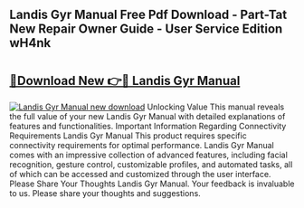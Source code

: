 ## Landis Gyr Manual Free Pdf Download - Part-Tat New Repair Owner Guide - User Service Edition wH4nk

# <h2><a href="http://bc85449.oget.top/?id=Landis+Gyr+Manual">🔗Download New 👉🔴 Landis Gyr Manual</a></h2>

[![Landis Gyr Manual new download](https://i.imgur.com/5g1atiW.png)](http://bc85449.oget.top/?id=Landis+Gyr+Manual)
Unlocking Value This manual reveals the full value of your new Landis Gyr Manual with detailed explanations of features and functionalities. Important Information Regarding Connectivity Requirements Landis Gyr Manual This product requires specific connectivity requirements for optimal performance. Landis Gyr Manual comes with an impressive collection of advanced features, including facial recognition, gesture control, customizable profiles, and automated tasks, all of which can be accessed and customized through the user interface. Please Share Your Thoughts Landis Gyr Manual. Your feedback is invaluable to us. Please share your thoughts and suggestions.
